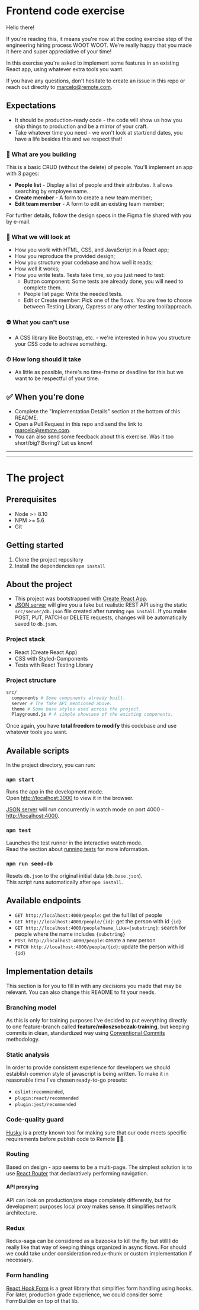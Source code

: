 # Frontend code exercise

Hello there!

If you're reading this, it means you're now at the coding exercise step of the engineering hiring process WOOT WOOT. We're really happy that you made it here and super appreciative of your time!

In this exercise you're asked to implement some features in an existing React app, using whatever extra tools you want.

If you have any questions, don't hesitate to create an issue in this repo or reach out directly to marcelo@remote.com.

## Expectations  
* It should be production-ready code - the code will show us how you ship things to production and be a mirror of your craft.  
* Take whatever time you need - we won't look at start/end dates, you have a life besides this and we respect that!  

### 🚀 What are you building

This is a basic CRUD (without the delete) of people. You'll implement an app with 3 pages:

- **People list** - Display a list of people and their attributes. It allows searching by employee name.
- **Create member** - A form to create a new team member;
- **Edit team member** - A form to edit an existing team member;

For further details, follow the design specs in the Figma file shared with you by e-mail.

### 👀 What we will look at

- How you work with HTML, CSS, and JavaScript in a React app;
- How you reproduce the provided design;
- How you structure your codebase and how well it reads;
- How well it works;
- How you write tests. Tests take time, so you just need to test:
  - Button component: Some tests are already done, you will need to complete them.
  - People list page: Write the needed tests.
  - Edit or Create member: Pick one of the flows. You are free to choose between Testing Library, Cypress or any other testing tool/approach.

### ⛔️ What you can't use

- A CSS library like Bootstrap, etc. - we're interested in how you structure your CSS code to achieve something.

### ⏱ How long should it take

- As little as possible, there's no time-frame or deadline for this but we want to be respectful of your time.

## ✅ When you're done

- Complete the "Implementation Details" section at the bottom of this README.
- Open a Pull Request in this repo and send the link to marcelo@remote.com.
- You can also send some feedback about this exercise. Was it too short/big? Boring? Let us know!

---

---

# The project

## Prerequisites

- Node >= 8.10
- NPM >= 5.6
- Git

## Getting started

1. Clone the project repository
2. Install the dependencies `npm install`

## About the project

- This project was bootstrapped with [Create React App](https://github.com/facebook/create-react-app).
- [JSON server](https://github.com/typicode/json-server) will give you a fake but realistic REST API using the static `src/server/db.json` file created after running `npm install`. If you make POST, PUT, PATCH or DELETE requests, changes will be automatically saved to `db.json`.

### Project stack

- React (Create React App)
- CSS with Styled-Components
- Tests with React Testing Library

### Project structure

```bash
src/
  components # Some components already built.
  server # The fake API mentioned above.
  theme # Some base styles used across the project.
  Playground.js # A simple showcase of the existing components.
```

Once again, you have **total freedom to modify** this codebase and use whatever tools you want.

## Available scripts

In the project directory, you can run:

### `npm start`

Runs the app in the development mode.\
Open [http://localhost:3000](http://localhost:3000) to view it in the browser.

[JSON server](https://github.com/typicode/json-server) will run concurrently in watch mode on port 4000 - [http://localhost:4000](http://localhost:4000).

### `npm test`

Launches the test runner in the interactive watch mode.\
Read the section about [running tests](https://facebook.github.io/create-react-app/docs/running-tests) for more information.

### `npm run seed-db`

Resets `db.json` to the original initial data (`db.base.json`).\
This script runs automatically after `npm install`.

## Available endpoints

- `GET http://localhost:4000/people`: get the full list of people
- `GET http://localhost:4000/people/{id}`: get the person with id `{id}`
- `GET http://localhost:4000/people?name_like={substring}`: search for people where the name includes `{substring}`
- `POST http://localhost:4000/people`: create a new person
- `PATCH http://localhost:4000/people/{id}`: update the person with id `{id}`

## Implementation details

This section is for you to fill in with any decisions you made that may be relevant. You can also change this README to fit your needs.

### Branching model

As this is only for training purposes I've decided to put everything directly to one feature-branch called __feature/miloszsobczak-training__, but keeping commits in clean, standardized way using [Conventional Commits](https://www.conventionalcommits.org/en/v1.0.0/) methodology.

### Static analysis

In order to provide consistent experience for developers we should establish common style of javascript is being written.
To make it in reasonable time I've chosen ready-to-go presets:
- `eslint:recommended`,
- `plugin:react/recommended`
- `plugin:jest/recommended`

### Code-quality guard

[Husky](https://github.com/typicode/husky/tree/master) is a pretty known tool for making sure that our code meets specific requirements before publish code to Remote 👋🏻.

### Routing

Based on design - app seems to be a multi-page.
The simplest solution is to use [React Router](https://reactrouter.com/) that declaratively performing navigation.

#### API proxying

API can look on production/pre stage completely differently, but for development purposes local proxy makes sense.
It simplifies network architecture.

### Redux

Redux-saga can be considered as a bazooka to kill the fly, but still I do really like that way of keeping things organized in async flows.
For should we could take under consideration redux-thunk or custom implementation if necessary.

### Form handling

[React Hook Form](https://react-hook-form.com/) is a great library that simplifies form handling using hooks.
For later, production grade experience, we could consider some FormBuilder on top of that lib.

